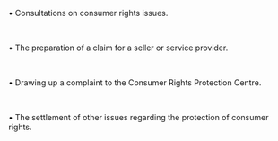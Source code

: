 • Consultations on consumer rights issues.

<br/>

• The preparation of a claim for a seller or service provider.

<br/>

• Drawing up a complaint to the Consumer Rights Protection Centre.

<br/>

• The settlement of other issues regarding the protection of consumer rights.
